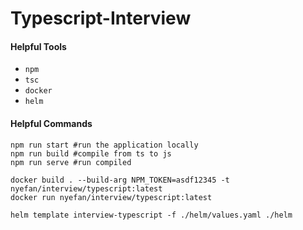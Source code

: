 # Typescript-Interview

#### Helpful Tools
* `npm`
* `tsc`
* `docker`
* `helm`

#### Helpful Commands

```shell
npm run start #run the application locally
npm run build #compile from ts to js
npm run serve #run compiled 

docker build . --build-arg NPM_TOKEN=asdf12345 -t nyefan/interview/typescript:latest
docker run nyefan/interview/typescript:latest

helm template interview-typescript -f ./helm/values.yaml ./helm
```
